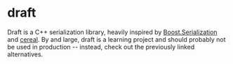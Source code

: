 # draft

Draft is a C++ serialization library, heavily inspired by [Boost.Serialization](http://www.boost.org/libs/serialization) and [cereal](https://uscilab.github.io/cereal/). By and large, draft is a learning project and should probably not be used in production -- instead, check out the previously linked alternatives.
